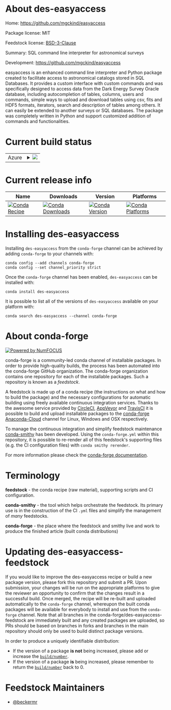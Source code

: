 About des-easyaccess
====================

Home: https://github.com/mgckind/easyaccess

Package license: MIT

Feedstock license: [BSD-3-Clause](https://github.com/conda-forge/des-easyaccess-feedstock/blob/master/LICENSE.txt)

Summary: SQL command line interpreter for astronomical surveys

Development: https://github.com/mgckind/easyaccess

easyaccess is an enhanced command line interpreter and Python package
created to facilitate access to astronomical catalogs stored in SQL
Databases. It provides a custom interface with custom commands and was
specifically designed to access data from the Dark Energy Survey Oracle
database, including autocompletion of tables, columns, users and commands,
simple ways to upload and download tables using csv, fits and HDF5 formats,
iterators, search and description of tables among others. It can easily be
extended to another surveys or SQL databases. The package was completely
written in Python and support customized addition of commands and
functionalities.


Current build status
====================


<table>
    
  <tr>
    <td>Azure</td>
    <td>
      <details>
        <summary>
          <a href="https://dev.azure.com/conda-forge/feedstock-builds/_build/latest?definitionId=6627&branchName=master">
            <img src="https://dev.azure.com/conda-forge/feedstock-builds/_apis/build/status/des-easyaccess-feedstock?branchName=master">
          </a>
        </summary>
        <table>
          <thead><tr><th>Variant</th><th>Status</th></tr></thead>
          <tbody><tr>
              <td>linux_64_python3.10.____cpython</td>
              <td>
                <a href="https://dev.azure.com/conda-forge/feedstock-builds/_build/latest?definitionId=6627&branchName=master">
                  <img src="https://dev.azure.com/conda-forge/feedstock-builds/_apis/build/status/des-easyaccess-feedstock?branchName=master&jobName=linux&configuration=linux_64_python3.10.____cpython" alt="variant">
                </a>
              </td>
            </tr><tr>
              <td>linux_64_python3.7.____cpython</td>
              <td>
                <a href="https://dev.azure.com/conda-forge/feedstock-builds/_build/latest?definitionId=6627&branchName=master">
                  <img src="https://dev.azure.com/conda-forge/feedstock-builds/_apis/build/status/des-easyaccess-feedstock?branchName=master&jobName=linux&configuration=linux_64_python3.7.____cpython" alt="variant">
                </a>
              </td>
            </tr><tr>
              <td>linux_64_python3.8.____cpython</td>
              <td>
                <a href="https://dev.azure.com/conda-forge/feedstock-builds/_build/latest?definitionId=6627&branchName=master">
                  <img src="https://dev.azure.com/conda-forge/feedstock-builds/_apis/build/status/des-easyaccess-feedstock?branchName=master&jobName=linux&configuration=linux_64_python3.8.____cpython" alt="variant">
                </a>
              </td>
            </tr><tr>
              <td>linux_64_python3.9.____cpython</td>
              <td>
                <a href="https://dev.azure.com/conda-forge/feedstock-builds/_build/latest?definitionId=6627&branchName=master">
                  <img src="https://dev.azure.com/conda-forge/feedstock-builds/_apis/build/status/des-easyaccess-feedstock?branchName=master&jobName=linux&configuration=linux_64_python3.9.____cpython" alt="variant">
                </a>
              </td>
            </tr><tr>
              <td>osx_64_python3.10.____cpython</td>
              <td>
                <a href="https://dev.azure.com/conda-forge/feedstock-builds/_build/latest?definitionId=6627&branchName=master">
                  <img src="https://dev.azure.com/conda-forge/feedstock-builds/_apis/build/status/des-easyaccess-feedstock?branchName=master&jobName=osx&configuration=osx_64_python3.10.____cpython" alt="variant">
                </a>
              </td>
            </tr><tr>
              <td>osx_64_python3.7.____cpython</td>
              <td>
                <a href="https://dev.azure.com/conda-forge/feedstock-builds/_build/latest?definitionId=6627&branchName=master">
                  <img src="https://dev.azure.com/conda-forge/feedstock-builds/_apis/build/status/des-easyaccess-feedstock?branchName=master&jobName=osx&configuration=osx_64_python3.7.____cpython" alt="variant">
                </a>
              </td>
            </tr><tr>
              <td>osx_64_python3.8.____cpython</td>
              <td>
                <a href="https://dev.azure.com/conda-forge/feedstock-builds/_build/latest?definitionId=6627&branchName=master">
                  <img src="https://dev.azure.com/conda-forge/feedstock-builds/_apis/build/status/des-easyaccess-feedstock?branchName=master&jobName=osx&configuration=osx_64_python3.8.____cpython" alt="variant">
                </a>
              </td>
            </tr><tr>
              <td>osx_64_python3.9.____cpython</td>
              <td>
                <a href="https://dev.azure.com/conda-forge/feedstock-builds/_build/latest?definitionId=6627&branchName=master">
                  <img src="https://dev.azure.com/conda-forge/feedstock-builds/_apis/build/status/des-easyaccess-feedstock?branchName=master&jobName=osx&configuration=osx_64_python3.9.____cpython" alt="variant">
                </a>
              </td>
            </tr>
          </tbody>
        </table>
      </details>
    </td>
  </tr>
</table>

Current release info
====================

| Name | Downloads | Version | Platforms |
| --- | --- | --- | --- |
| [![Conda Recipe](https://img.shields.io/badge/recipe-des--easyaccess-green.svg)](https://anaconda.org/conda-forge/des-easyaccess) | [![Conda Downloads](https://img.shields.io/conda/dn/conda-forge/des-easyaccess.svg)](https://anaconda.org/conda-forge/des-easyaccess) | [![Conda Version](https://img.shields.io/conda/vn/conda-forge/des-easyaccess.svg)](https://anaconda.org/conda-forge/des-easyaccess) | [![Conda Platforms](https://img.shields.io/conda/pn/conda-forge/des-easyaccess.svg)](https://anaconda.org/conda-forge/des-easyaccess) |

Installing des-easyaccess
=========================

Installing `des-easyaccess` from the `conda-forge` channel can be achieved by adding `conda-forge` to your channels with:

```
conda config --add channels conda-forge
conda config --set channel_priority strict
```

Once the `conda-forge` channel has been enabled, `des-easyaccess` can be installed with:

```
conda install des-easyaccess
```

It is possible to list all of the versions of `des-easyaccess` available on your platform with:

```
conda search des-easyaccess --channel conda-forge
```


About conda-forge
=================

[![Powered by
NumFOCUS](https://img.shields.io/badge/powered%20by-NumFOCUS-orange.svg?style=flat&colorA=E1523D&colorB=007D8A)](https://numfocus.org)

conda-forge is a community-led conda channel of installable packages.
In order to provide high-quality builds, the process has been automated into the
conda-forge GitHub organization. The conda-forge organization contains one repository
for each of the installable packages. Such a repository is known as a *feedstock*.

A feedstock is made up of a conda recipe (the instructions on what and how to build
the package) and the necessary configurations for automatic building using freely
available continuous integration services. Thanks to the awesome service provided by
[CircleCI](https://circleci.com/), [AppVeyor](https://www.appveyor.com/)
and [TravisCI](https://travis-ci.com/) it is possible to build and upload installable
packages to the [conda-forge](https://anaconda.org/conda-forge)
[Anaconda-Cloud](https://anaconda.org/) channel for Linux, Windows and OSX respectively.

To manage the continuous integration and simplify feedstock maintenance
[conda-smithy](https://github.com/conda-forge/conda-smithy) has been developed.
Using the ``conda-forge.yml`` within this repository, it is possible to re-render all of
this feedstock's supporting files (e.g. the CI configuration files) with ``conda smithy rerender``.

For more information please check the [conda-forge documentation](https://conda-forge.org/docs/).

Terminology
===========

**feedstock** - the conda recipe (raw material), supporting scripts and CI configuration.

**conda-smithy** - the tool which helps orchestrate the feedstock.
                   Its primary use is in the construction of the CI ``.yml`` files
                   and simplify the management of *many* feedstocks.

**conda-forge** - the place where the feedstock and smithy live and work to
                  produce the finished article (built conda distributions)


Updating des-easyaccess-feedstock
=================================

If you would like to improve the des-easyaccess recipe or build a new
package version, please fork this repository and submit a PR. Upon submission,
your changes will be run on the appropriate platforms to give the reviewer an
opportunity to confirm that the changes result in a successful build. Once
merged, the recipe will be re-built and uploaded automatically to the
`conda-forge` channel, whereupon the built conda packages will be available for
everybody to install and use from the `conda-forge` channel.
Note that all branches in the conda-forge/des-easyaccess-feedstock are
immediately built and any created packages are uploaded, so PRs should be based
on branches in forks and branches in the main repository should only be used to
build distinct package versions.

In order to produce a uniquely identifiable distribution:
 * If the version of a package **is not** being increased, please add or increase
   the [``build/number``](https://docs.conda.io/projects/conda-build/en/latest/resources/define-metadata.html#build-number-and-string).
 * If the version of a package **is** being increased, please remember to return
   the [``build/number``](https://docs.conda.io/projects/conda-build/en/latest/resources/define-metadata.html#build-number-and-string)
   back to 0.

Feedstock Maintainers
=====================

* [@beckermr](https://github.com/beckermr/)

